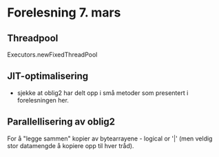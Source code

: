 # Forelesning 7. mars
## Threadpool
Executors.newFixedThreadPool
## JIT-optimalisering
- sjekke at oblig2 har delt opp i små metoder som presentert i forelesningen her.
## Parallellisering av oblig2
For å "legge sammen" kopier av bytearrayene - logical or '|' (men veldig stor
datamengde å kopiere opp til hver tråd).

